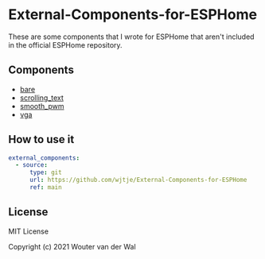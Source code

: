 # External-Components-for-ESPHome

These are some components that I wrote for ESPHome that aren't included in the official ESPHome repository.

## Components

- [bare](esphome/components/bare)
- [scrolling_text](esphome/components/scrolling_text)
- [smooth_pwm](esphome/components/smooth_pwm)
- [vga](esphome/components/vga)

## How to use it

```yaml
external_components:
  - source:
      type: git
      url: https://github.com/wjtje/External-Components-for-ESPHome
      ref: main
```

## License

MIT License

Copyright (c) 2021 Wouter van der Wal
